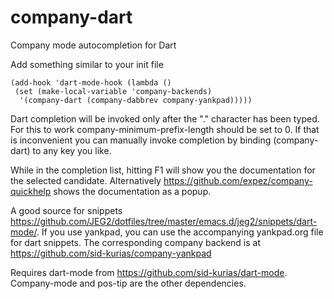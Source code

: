 # company-dart
Company mode autocompletion for Dart

 Add something similar to your init file

    (add-hook 'dart-mode-hook (lambda ()
     (set (make-local-variable 'company-backends)
      '(company-dart (company-dabbrev company-yankpad)))))

 Dart completion will be invoked only after the "." character has been typed.
 For this to work company-minimum-prefix-length should be set to 0. If that
 is inconvenient you can manually invoke completion by binding (company-dart)
 to any key you like.

 While in the completion list, hitting F1 will show you the documentation for
 the selected candidate. Alternatively https://github.com/expez/company-quickhelp
 shows the documentation as a popup.

 A good source for snippets
 https://github.com/JEG2/dotfiles/tree/master/emacs.d/jeg2/snippets/dart-mode/.
 If you use yankpad, you can use the accompanying yankpad.org file for dart
 snippets. The corresponding company backend is at
 https://github.com/sid-kurias/company-yankpad

 Requires dart-mode from https://github.com/sid-kurias/dart-mode. Company-mode
 and pos-tip are the other dependencies.